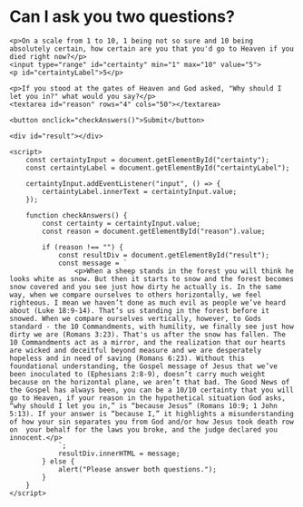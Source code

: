 
<html lang="en">
<head>
    <meta charset="UTF-8">
    <meta http-equiv="X-UA-Compatible" content="IE=edge">
    <meta name="viewport" content="width=device-width, initial-scale=1.0">
    
</head>
<body>
    <h1>Can I ask you two questions?</h1>
    
    <p>On a scale from 1 to 10, 1 being not so sure and 10 being absolutely certain, how certain are you that you'd go to Heaven if you died right now?</p>
    <input type="range" id="certainty" min="1" max="10" value="5">
    <p id="certaintyLabel">5</p>
    
    <p>If you stood at the gates of Heaven and God asked, "Why should I let you in?" what would you say?</p>
    <textarea id="reason" rows="4" cols="50"></textarea>
    
    <button onclick="checkAnswers()">Submit</button>

    <div id="result"></div>

    <script>
        const certaintyInput = document.getElementById("certainty");
        const certaintyLabel = document.getElementById("certaintyLabel");

        certaintyInput.addEventListener("input", () => {
            certaintyLabel.innerText = certaintyInput.value;
        });

        function checkAnswers() {
            const certainty = certaintyInput.value;
            const reason = document.getElementById("reason").value;

            if (reason !== "") {
                const resultDiv = document.getElementById("result");
                const message = `
                    <p>When a sheep stands in the forest you will think he looks white as snow. But then it starts to snow and the forest becomes snow covered and you see just how dirty he actually is. In the same way, when we compare ourselves to others horizontally, we feel righteous. I mean we haven’t done as much evil as people we’ve heard about (Luke 18:9-14). That’s us standing in the forest before it snowed. When we compare ourselves vertically, however, to Gods standard - the 10 Commandments, with humility, we finally see just how dirty we are (Romans 3:23). That's us after the snow has fallen. The 10 Commandments act as a mirror, and the realization that our hearts are wicked and deceitful beyond measure and we are desperately hopeless and in need of saving (Romans 6:23). Without this foundational understanding, the Gospel message of Jesus that we’ve been inoculated to (Ephesians 2:8-9), doesn’t carry much weight because on the horizontal plane, we aren’t that bad. The Good News of the Gospel has always been, you can be a 10/10 certainty that you will go to Heaven, if your reason in the hypothetical situation God asks, “why should I let you in,” is “because Jesus” (Romans 10:9; 1 John 5:13). If your answer is “because I,” it highlights a misunderstanding of how your sin separates you from God and/or how Jesus took death row on  your behalf for the laws you broke, and the judge declared you innocent.</p>
                `;
                resultDiv.innerHTML = message;
            } else {
                alert("Please answer both questions.");
            }
        }
    </script>
</body>
</html>
